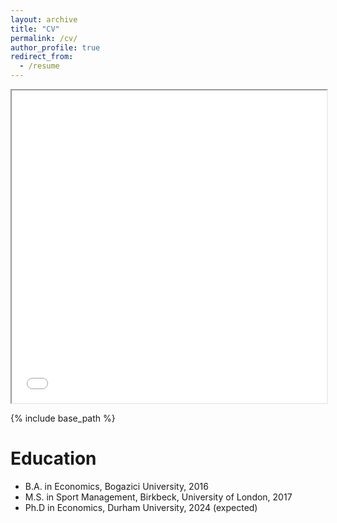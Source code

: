```yaml
---
layout: archive
title: "CV"
permalink: /cv/
author_profile: true
redirect_from:
  - /resume
---
```



<iframe src="[https://github.com/alperenkocsoy/alperenkocsoy.github.io/blob/master/cv2.pdf]" width="100%" height="500px"></iframe>


{% include base_path %}

Education
======
* B.A. in Economics, Bogazici University, 2016
* M.S. in Sport Management, Birkbeck, University of London, 2017
* Ph.D in Economics, Durham University, 2024 (expected)


